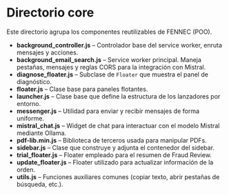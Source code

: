 # Directorio core

Este directorio agrupa los componentes reutilizables de FENNEC (POO).

- **background_controller.js** – Controlador base del service worker, enruta mensajes y acciones.
- **background_email_search.js** – Service worker principal. Maneja pestañas, mensajes y reglas CORS para la integración con Mistral.
- **diagnose_floater.js** – Subclase de `Floater` que muestra el panel de diagnóstico.
- **floater.js** – Clase base para paneles flotantes.
- **launcher.js** – Clase base que define la estructura de los lanzadores por entorno.
- **messenger.js** – Utilidad para enviar y recibir mensajes de forma uniforme.
- **mistral_chat.js** – Widget de chat para interactuar con el modelo Mistral mediante Ollama.
- **pdf-lib.min.js** – Biblioteca de terceros usada para manipular PDFs.
- **sidebar.js** – Clase que construye y adjunta el contenedor del sidebar.
- **trial_floater.js** – Floater empleado para el resumen de Fraud Review.
- **update_floater.js** – Floater utilizado para actualizar información de la orden.
- **utils.js** – Funciones auxiliares comunes (copiar texto, abrir pestañas de búsqueda, etc.).
